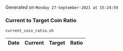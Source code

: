 Generated on `Monday 27-September-2021 at 15:24:59`

### Current to Target Coin Ratio
`current_coin_ratio.sh`

Date|Current|Target|Ratio
---|---|---|---
